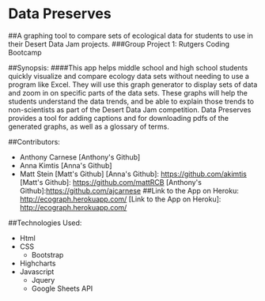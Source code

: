 
# Data Preserves
##A graphing tool to compare sets of ecological data for students to use in their Desert Data Jam projects.
###Group Project 1: Rutgers Coding Bootcamp

##Synopsis:
####This app helps middle school and high school students quickly visualize and compare ecology data sets without needing to use a program like Excel. They will use this graph generator to display sets of data and zoom in on specific parts of the data sets. These graphs will help the students understand the data trends, and be able to explain those trends to non-scientists as part of the Desert Data Jam competition. Data Preserves provides a tool for adding captions and for downloading pdfs of the generated graphs, as well as a glossary of terms. 

##Contributors: 
* Anthony Carnese [Anthony's Github]
* Anna Kimtis [Anna's Github]
* Matt Stein [Matt's Github]
[Anna's Github]: https://github.com/akimtis
[Matt's Github]: https://github.com/mattRCB
[Anthony's Github]:https://github.com/ajcarnese
##Link to the App on Heroku: http://ecograph.herokuapp.com/
[Link to the App on Heroku]: http://ecograph.herokuapp.com/

##Technologies Used:
* Html
* CSS
  * Bootstrap
* Highcharts
* Javascript
  * Jquery
  * Google Sheets API
	
